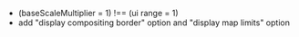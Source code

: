 - (baseScaleMultiplier = 1) !== (ui range = 1)
- add "display compositing border" option and "display map limits" option
